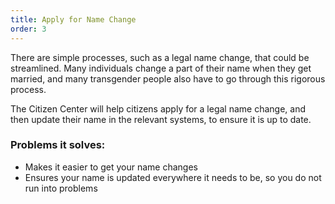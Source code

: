 ```yaml
---
title: Apply for Name Change
order: 3
---
```


There are simple processes, such as a legal name change, that could be streamlined. Many individuals change a part of their name when they get married, and many transgender people also have to go through this rigorous process. 

The Citizen Center will help citizens apply for a legal name change, and then update their name in the relevant systems, to ensure it is up to date.

### Problems it solves:
- Makes it easier to get your name changes
- Ensures your name is updated everywhere it needs to be, so you do not run into problems
